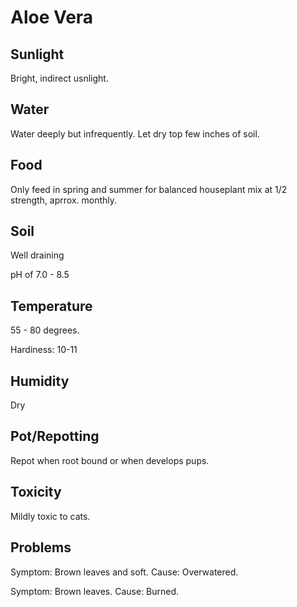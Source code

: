 # Aloe Vera
## Sunlight
Bright, indirect usnlight.

## Water
Water deeply but infrequently. Let dry top few inches of soil.

## Food
Only feed in spring and summer for balanced houseplant mix at 1/2 strength, aprrox. monthly.

## Soil
Well draining

pH of 7.0 - 8.5

## Temperature
55 - 80 degrees.

Hardiness: 10-11

## Humidity
Dry

## Pot/Repotting
Repot when root bound or when develops pups.

## Toxicity
Mildly toxic to cats.

## Problems
Symptom: Brown leaves and soft. Cause: Overwatered.

Symptom: Brown leaves. Cause: Burned.
